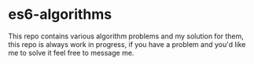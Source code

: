 # es6-algorithms
This repo contains various algorithm problems and my solution for them, this repo is always work in progress, if you have a problem and you'd like me to solve it feel free to message me.
